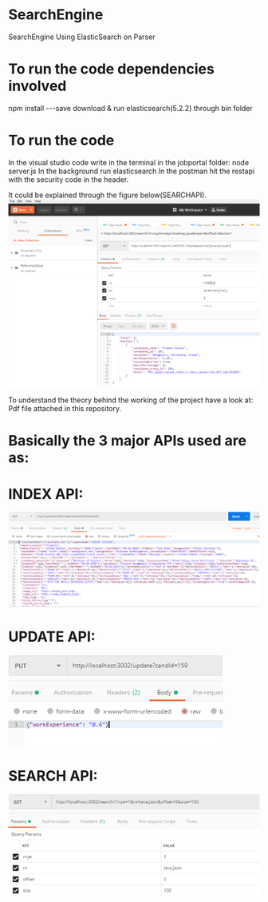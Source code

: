 # SearchEngine
SearchEngine Using ElasticSearch on Parser

# To run the code dependencies involved
npm install ---save
download & run elasticsearch(5.2.2) through bin folder

# To run the code
In the visual studio code write in the terminal in the jobportal folder:
node server.js
In the background run elasticsearch
In the postman hit the restapi with the security code in the header.

It could be explained through the figure below(SEARCHAPI).
![github-large](https://github.com/anwesha999/SearchEngine/blob/master/searchApi.PNG)


To understand the theory behind the working of the project have a look at:
Pdf file attached in this repository.

# Basically the 3 major APIs used are as:
# INDEX API:
![github-large](https://github.com/anwesha999/SearchEngine/blob/master/indexQuery.PNG)
# UPDATE API:
![github-large](https://github.com/anwesha999/SearchEngine/blob/master/update_query.PNG)
# SEARCH API:
![github-large](https://github.com/anwesha999/SearchEngine/blob/master/searchQuery.PNG)
